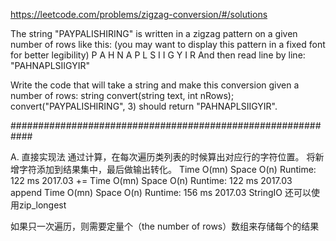 https://leetcode.com/problems/zigzag-conversion/#/solutions

The string "PAYPALISHIRING" is written in a zigzag pattern on a given number of rows like this: (you may want to display this pattern in a fixed font for better legibility) 
P   A   H   N
A P L S I I G
Y   I   R
And then read line by line: "PAHNAPLSIIGYIR"

Write the code that will take a string and make this conversion given a number of rows: 
string convert(string text, int nRows);
convert("PAYPALISHIRING", 3) should return "PAHNAPLSIIGYIR".

############################################################

A. 直接实现法 
通过计算，在每次遍历类列表的时候算出对应行的字符位置。
将新增字符添加到结果集中，最后做输出转化。
Time O(mn)     Space O(n)	Runtime: 122 ms 2017.03		+=
Time O(mn)     Space O(n)	Runtime: 122 ms 2017.03		append
Time O(mn)     Space O(n)	Runtime: 156 ms 2017.03		StringIO
还可以使用zip_longest

如果只一次遍历，则需要定量个（the number of rows）数组来存储每个的结果
